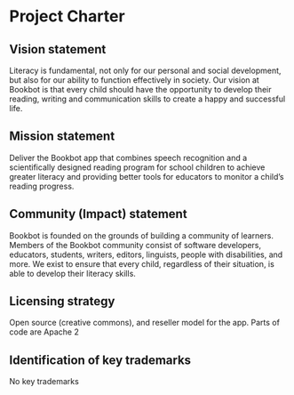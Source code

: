 # Project Charter

## Vision statement
Literacy is fundamental, not only for our personal and social development, but also for our ability to function effectively in society. Our vision at Bookbot is that every child should have the opportunity to develop their reading, writing and communication skills to create a happy and successful life.

## Mission statement
Deliver the Bookbot app that combines speech recognition and a scientifically designed reading program for school children to achieve greater literacy and providing better tools for educators to monitor a child’s reading progress. 

## Community (Impact) statement
Bookbot is founded on the grounds of building a community of learners. Members of the Bookbot community consist of software developers, educators, students, writers, editors, linguists, people with disabilities, and more. We exist to ensure that every child, regardless of their situation, is able to develop their literacy skills.

## Licensing strategy
Open source (creative commons), and reseller model for the app. Parts of code are Apache 2

## Identification of key trademarks
No key trademarks